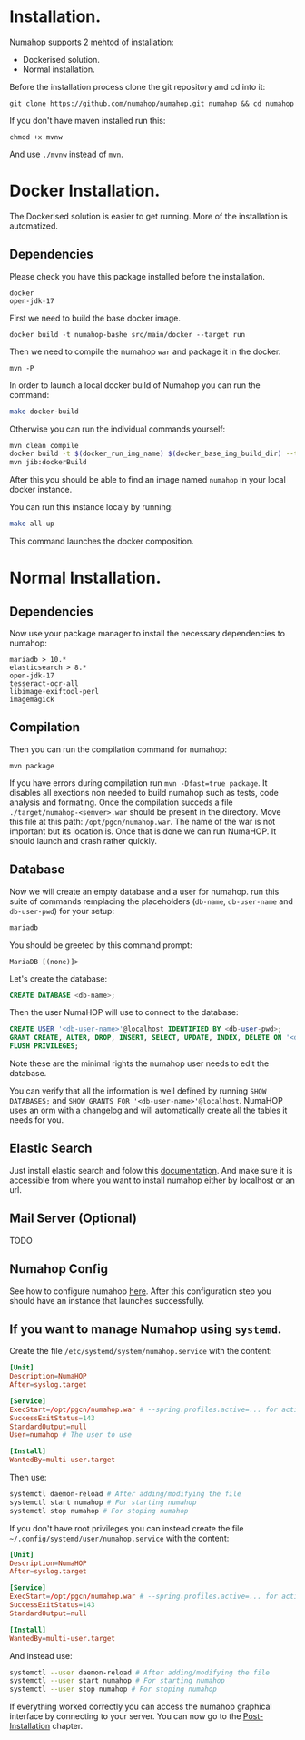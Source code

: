 # Installation.

Numahop supports 2 mehtod of installation:
- Dockerised solution.
- Normal installation.

Before the installation process clone the git repository and cd into it:
```
git clone https://github.com/numahop/numahop.git numahop && cd numahop
```
If you don't have maven installed run this:
```
chmod +x mvnw
```
And use `./mvnw` instead of `mvn`.

# Docker Installation.
The Dockerised solution is easier to get running. More of the installation is automatized.

## Dependencies
Please check you have this package installed before the installation.
```
docker
open-jdk-17
```

First we need to build the base docker image.
```
docker build -t numahop-bashe src/main/docker --target run
```
Then we need to compile the numahop `war` and package it in the docker.
```
mvn -P 
```

In order to launch a local docker build of Numahop
you can run the command:
```bash
make docker-build
```
Otherwise you can run the individual commands yourself:
```bash
mvn clean compile
docker build -t $(docker_run_img_name) $(docker_base_img_build_dir) --target run
mvn jib:dockerBuild
```
After this you should be able to find an image named `numahop` in your local docker instance.

You can run this instance localy by running:
```bash
make all-up
```
This command launches the docker composition.

# Normal Installation.
## Dependencies
Now use your package manager to install the necessary dependencies to numahop:
```
mariadb > 10.*
elasticsearch > 8.*
open-jdk-17
tesseract-ocr-all
libimage-exiftool-perl
imagemagick
```

## Compilation
Then you can run the compilation command for numahop:
```
mvn package
```
If you have errors during compilation run `mvn -Dfast=true package`. It disables all exections non needed to build numahop such as tests, code analysis and formating.
Once the compilation succeds a file `./target/numahop-<semver>.war` should be present in the directory. 
Move this file at this path: `/opt/pgcn/numahop.war`. The name of the war is not important but its location is.
Once that is done we can run NumaHOP. It should launch and crash rather quickly.

## Database
Now we will create an empty database and a user for numahop. 
run this suite of commands remplacing the placeholders (`db-name`, `db-user-name` and `db-user-pwd`) for your setup:
```bash
mariadb
```
You should be greeted by this command prompt:
```
MariaDB [(none)]>
```
Let's create the database:
```sql
CREATE DATABASE <db-name>;
```

Then the user NumaHOP will use to connect to the database:
```sql
CREATE USER '<db-user-name>'@localhost IDENTIFIED BY <db-user-pwd>;
GRANT CREATE, ALTER, DROP, INSERT, SELECT, UPDATE, INDEX, DELETE ON '<db-name>'.* TO '<db-user-name>'@localhost;
FLUSH PRIVILEGES;
```
Note these are the minimal rights the numahop user needs to edit the database.

You can verify that all the information is well defined by running `SHOW DATABASES;` and `SHOW GRANTS FOR '<db-user-name>'@localhost`.
NumaHOP uses an orm with a changelog and will automatically create all the tables it needs for you.

## Elastic Search
Just install elastic search and folow this [documentation](https://www.elastic.co/guide/en/elasticsearch/reference/current/install-elasticsearch.html). And make sure it is accessible from where you want to install numahop either by localhost or an url.

## Mail Server (Optional)

TODO

## Numahop Config
See how to configure numahop [here](./config.md).
After this configuration step you should have an instance that launches successfully.

## If you want to manage Numahop using `systemd`.
Create the file `/etc/systemd/system/numahop.service` with the content:
```toml
[Unit]
Description=NumaHOP
After=syslog.target

[Service]
ExecStart=/opt/pgcn/numahop.war # --spring.profiles.active=... for activating certain profiles
SuccessExitStatus=143
StandardOutput=null
User=numahop # The user to use 

[Install]
WantedBy=multi-user.target
```

Then use:
```bash
systemctl daemon-reload # After adding/modifying the file
systemctl start numahop # For starting numahop
systemctl stop numahop # For stoping numahop
```

If you don't have root privileges you can instead create the file `~/.config/systemd/user/numahop.service` with the content: 
```toml
[Unit]
Description=NumaHOP
After=syslog.target

[Service]
ExecStart=/opt/pgcn/numahop.war # --spring.profiles.active=... for activating centrain profiles.
SuccessExitStatus=143
StandardOutput=null

[Install]
WantedBy=multi-user.target
```
And instead use:
```bash
systemctl --user daemon-reload # After adding/modifying the file
systemctl --user start numahop # For starting numahop
systemctl --user stop numahop # For stoping numahop
```

If everything worked correctly you can access the numahop graphical interface by connecting to your server.
You can now go to the [Post-Installation](./post_install.md) chapter.
